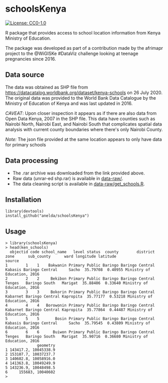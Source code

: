 # schoolsKenya

[![License: CC0-1.0](https://img.shields.io/badge/License-CC0%201.0-lightgrey.svg)](http://creativecommons.org/publicdomain/zero/1.0/)


R package that provides access to school location information from Kenya Ministry of Education.

The package was developed as part of a contribution made by the afrimapr project to the @WiGISKe #DataViz challenge
looking at teenage pregnancies since 2016.

## Data source

The data was obtained as SHP file from https://datacatalog.worldbank.org/dataset/kenya-schools on 26 July 2020.
The original data was provided to the World Bank Data Catalogue by the Ministry of Education of Kenya and was last updated in 2016.

_CAVEAT_: Upon closer inspection it appears as if there are also data from Open Data Kenya, 2007 in the SHP file. This data have counties such as Nairobi North, Nairobi East, and Nairobi South that complicates spatial data analysis with current county boundaries where there's only Nairobi County.

_Note:_ The json file provided at the same location appears to only have data for primary schools

## Data processing

- The .rar archive was downloaded from the link provided above.
- Raw data (unrar-ed shp.rar) is available in [data-raw/](data-raw/).
- The data cleaning script is available in [data-raw/get_schools.R](data-raw/get_schools.R).

## Installation

```
library(devtools)
install_github("anelda/schoolsKenya")

```

## Usage

```
> library(schoolsKenya)
> head(ken_schools)
  objectid code school_name   level status  county        district     zone      sub_county      ward longitude latitude                      source
1        1    1    Bakwanin Primary Public Baringo Baringo Central  Kabasis Baringo Central     Sacho  35.79708  0.40955 Ministry of Education, 2016
2        2    2     Bekibon Primary Public Baringo Baringo Central   Tenges   Baringo South   Marigat  35.88406  0.33640 Ministry of Education, 2016
3        3    3     Bokorin Primary Public Baringo Baringo Central Kabarnet Baringo Central Kapropita  35.77177  0.53218 Ministry of Education, 2016
4        4    4   Borowonin Primary Public Baringo Baringo Central Kabarnet Baringo Central Kapropita  35.77864  0.44487 Ministry of Education, 2016
5        5    5       Bosin Primary Public Baringo Baringo Central  Kabasis Baringo Central     Sacho  35.79545  0.43809 Ministry of Education, 2016
6        6    6      Buiwon Primary Public Baringo Baringo Central   Tenges   Baringo South   Marigat  35.90716  0.36680 Ministry of Education, 2016
              geometry
1 143417.2, 10045338.9
2 153107.7, 10037237.7
3 140602.8, 10058916.0
4 141363.8, 10049249.9
5 143236.9, 10048498.5
6     155683, 10040602
> 

```
